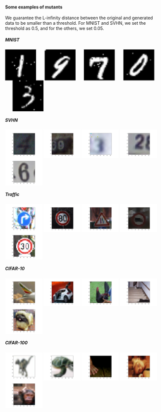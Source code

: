 #### Some examples of mutants

We guarantee the L-infinity distance between the original and generated data to be smaller than a threshold. For MNIST and SVHN, we set the threshold as 0.5, and for the others, we set 0.05. 

##### MNIST

<img align="center" src="mnist_1.png" width="100"> &nbsp;&nbsp;&nbsp;&nbsp;&nbsp; <img align="center" src="mnist_2.png" width="100"> &nbsp;&nbsp;&nbsp;&nbsp;&nbsp; <img align="center" src="mnist_3.png" width="100"> &nbsp;&nbsp;&nbsp;&nbsp;&nbsp; <img align="center" src="mnist_4.png" width="100"> &nbsp;&nbsp;&nbsp;&nbsp;&nbsp; <img align="center" src="mnist_5.png" width="100">

##### SVHN

<img align="center" src="svhn_1.png" width="120"> <img align="center" src="svhn_2.png" width="120"> <img align="center" src="svhn_3.png" width="120"> <img align="center" src="svhn_4.png" width="120"> <img align="center" src="svhn_5.png" width="120">

##### Traffic

<img align="center" src="traffic_1.png" width="120"> <img align="center" src="traffic_2.png" width="120"> <img align="center" src="traffic_3.png" width="120"> <img align="center" src="traffic_4.png" width="120"> <img align="center" src="traffic_5.png" width="120">

##### CIFAR-10

<img align="center" src="cifar10_1.png" width="120"> <img align="center" src="cifar10_2.png" width="120"> <img align="center" src="cifar10_3.png" width="120"> <img align="center" src="cifar10_4.png" width="120"> <img align="center" src="cifar10_5.png" width="120">

##### CIFAR-100

<img align="center" src="cifar100_1.png" width="120"> <img align="center" src="cifar100_2.png" width="120"> <img align="center" src="cifar100_3.png" width="120"> <img align="center" src="cifar100_4.png" width="120"> <img align="center" src="cifar100_5.png" width="120">

